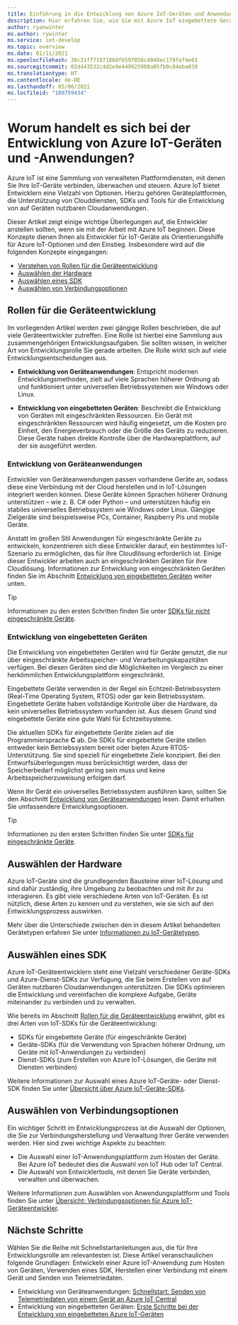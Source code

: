 ```yaml
---
title: Einführung in die Entwicklung von Azure IoT-Geräten und Anwendungen
description: Hier erfahren Sie, wie Sie mit Azure IoT eingebettete Geräte entwickeln und gerätefähige Cloudanwendungen erstellen.
author: ryanwinter
ms.author: rywinter
ms.service: iot-develop
ms.topic: overview
ms.date: 01/11/2021
ms.openlocfilehash: 38c21ff71971868f6597856c4048ec179faf4e01
ms.sourcegitcommit: 02d443532c4d2e9e449025908a05fb9c84eba039
ms.translationtype: HT
ms.contentlocale: de-DE
ms.lasthandoff: 05/06/2021
ms.locfileid: "108759434"
---
```

# <a name="what-is-azure-iot-device-and-application-development"></a>Worum handelt es sich bei der Entwicklung von Azure IoT-Geräten und -Anwendungen?

Azure IoT ist eine Sammlung von verwalteten Plattformdiensten, mit denen Sie Ihre IoT-Geräte verbinden, überwachen und steuern. Azure IoT bietet Entwicklern eine Vielzahl von Optionen. Hierzu gehören Geräteplattformen, die Unterstützung von Clouddiensten, SDKs und Tools für die Entwicklung von auf Geräten nutzbaren Cloudanwendungen.

Dieser Artikel zeigt einige wichtige Überlegungen auf, die Entwickler anstellen sollten, wenn sie mit der Arbeit mit Azure IoT beginnen. Diese Konzepte dienen Ihnen als Entwickler für IoT-Geräte als Orientierungshilfe für Azure IoT-Optionen und den Einstieg. Insbesondere wird auf die folgenden Konzepte eingegangen:
- [Verstehen von Rollen für die Geräteentwicklung](#device-development-roles)
- [Auswählen der Hardware](#choosing-your-hardware)
- [Auswählen eines SDK](#choosing-an-sdk)
- [Auswählen von Verbindungsoptionen](#selecting-connection-options)

## <a name="device-development-roles"></a>Rollen für die Geräteentwicklung
Im vorliegenden Artikel werden zwei gängige Rollen beschrieben, die auf viele Geräteentwickler zutreffen. Eine Rolle ist hierbei eine Sammlung aus zusammengehörigen Entwicklungsaufgaben. Sie sollten wissen, in welcher Art von Entwicklungsrolle Sie gerade arbeiten. Die Rolle wirkt sich auf viele Entwicklungsentscheidungen aus.

* **Entwicklung von Geräteanwendungen**: Entspricht modernen Entwicklungsmethoden, zielt auf viele Sprachen höherer Ordnung ab und funktioniert unter universellen Betriebssystemen wie Windows oder Linux.

* **Entwicklung von eingebetteten Geräten**: Beschreibt die Entwicklung von Geräten mit eingeschränkten Ressourcen. Ein Gerät mit eingeschränkten Ressourcen wird häufig eingesetzt, um die Kosten pro Einheit, den Energieverbrauch oder die Größe des Geräts zu reduzieren. Diese Geräte haben direkte Kontrolle über die Hardwareplattform, auf der sie ausgeführt werden.

### <a name="device-application-development"></a>Entwicklung von Geräteanwendungen
Entwickler von Geräteanwendungen passen vorhandene Geräte an, sodass diese eine Verbindung mit der Cloud herstellen und in IoT-Lösungen integriert werden können. Diese Geräte können Sprachen höherer Ordnung unterstützen – wie z. B. C# oder Python – und unterstützen häufig ein stabiles universelles Betriebssystem wie Windows oder Linux. Gängige Zielgeräte sind beispielsweise PCs, Container, Raspberry Pis und mobile Geräte. 

Anstatt im großen Stil Anwendungen für eingeschränkte Geräte zu entwickeln, konzentrieren sich diese Entwickler darauf, ein bestimmtes IoT-Szenario zu ermöglichen, das für ihre Cloudlösung erforderlich ist. Einige dieser Entwickler arbeiten auch an eingeschränkten Geräten für ihre Cloudlösung. Informationen zur Entwicklung von eingeschränkten Geräten finden Sie im Abschnitt [Entwicklung von eingebetteten Geräten](#embedded-device-development) weiter unten.

> [!TIP]
> Informationen zu den ersten Schritten finden Sie unter [SDKs für nicht eingeschränkte Geräte](about-iot-sdks.md#unconstrained-device-sdks).

### <a name="embedded-device-development"></a>Entwicklung von eingebetteten Geräten
Die Entwicklung von eingebetteten Geräten wird für Geräte genutzt, die nur über eingeschränkte Arbeitsspeicher- und Verarbeitungskapazitäten verfügen. Bei diesen Geräten sind die Möglichkeiten im Vergleich zu einer herkömmlichen Entwicklungsplattform eingeschränkt.

Eingebettete Geräte verwenden in der Regel ein Echtzeit-Betriebssystem (Real-Time Operating System, RTOS) oder gar kein Betriebssystem. Eingebettete Geräte haben vollständige Kontrolle über die Hardware, da kein universelles Betriebssystem vorhanden ist. Aus diesem Grund sind eingebettete Geräte eine gute Wahl für Echtzeitsysteme.

Die aktuellen SDKs für eingebettete Geräte zielen auf die Programmiersprache **C** ab. Die SDKs für eingebettete Geräte stellen entweder kein Betriebssystem bereit oder bieten Azure RTOS-Unterstützung. Sie sind speziell für eingebettete Ziele konzipiert. Bei den Entwurfsüberlegungen muss berücksichtigt werden, dass der Speicherbedarf möglichst gering sein muss und keine Arbeitsspeicherzuweisung erfolgen darf.

Wenn Ihr Gerät ein universelles Betriebssystem ausführen kann, sollten Sie den Abschnitt [Entwicklung von Geräteanwendungen](#device-application-development) lesen. Damit erhalten Sie umfassendere Entwicklungsoptionen.

> [!TIP]
> Informationen zu den ersten Schritten finden Sie unter [SDKs für eingeschränkte Geräte](about-iot-sdks.md#constrained-device-sdks).

## <a name="choosing-your-hardware"></a>Auswählen der Hardware
Azure IoT-Geräte sind die grundlegenden Bausteine einer IoT-Lösung und sind dafür zuständig, ihre Umgebung zu beobachten und mit ihr zu interagieren. Es gibt viele verschiedene Arten von IoT-Geräten. Es ist nützlich, diese Arten zu kennen und zu verstehen, wie sie sich auf den Entwicklungsprozess auswirken.

Mehr über die Unterschiede zwischen den in diesem Artikel behandelten Gerätetypen erfahren Sie unter [Informationen zu IoT-Gerätetypen](concepts-iot-device-types.md).

## <a name="choosing-an-sdk"></a>Auswählen eines SDK
Azure IoT-Geräteentwicklern steht eine Vielzahl verschiedener Geräte-SDKs und Azure-Dienst-SDKs zur Verfügung, die Sie beim Erstellen von auf Geräten nutzbaren Cloudanwendungen unterstützen. Die SDKs optimieren die Entwicklung und vereinfachen die komplexe Aufgabe, Geräte miteinander zu verbinden und zu verwalten. 

Wie bereits im Abschnitt [Rollen für die Geräteentwicklung](#device-development-roles) erwähnt, gibt es drei Arten von IoT-SDKs für die Geräteentwicklung:
- SDKs für eingebettete Geräte (für eingeschränkte Geräte)
- Geräte-SDKs (für die Verwendung von Sprachen höherer Ordnung, um Geräte mit IoT-Anwendungen zu verbinden)
- Dienst-SDKs (zum Erstellen von Azure IoT-Lösungen, die Geräte mit Diensten verbinden)

Weitere Informationen zur Auswahl eines Azure IoT-Geräte- oder Dienst-SDK finden Sie unter [Übersicht über Azure IoT-Geräte-SDKs](about-iot-sdks.md).

## <a name="selecting-connection-options"></a>Auswählen von Verbindungsoptionen
Ein wichtiger Schritt im Entwicklungsprozess ist die Auswahl der Optionen, die Sie zur Verbindungsherstellung und Verwaltung Ihrer Geräte verwenden werden. Hier sind zwei wichtige Aspekte zu beachten:
- Die Auswahl einer IoT-Anwendungsplattform zum Hosten der Geräte. Bei Azure IoT bedeutet dies die Auswahl von IoT Hub oder IoT Central.
- Die Auswahl von Entwicklertools, mit denen Sie Geräte verbinden, verwalten und überwachen.

Weitere Informationen zum Auswählen von Anwendungsplattform und Tools finden Sie unter [Übersicht: Verbindungsoptionen für Azure IoT-Geräteentwickler](concepts-overview-connection-options.md).

## <a name="next-steps"></a>Nächste Schritte
Wählen Sie die Reihe mit Schnellstartanleitungen aus, die für Ihre Entwicklungsrolle am relevantesten ist. Diese Artikel veranschaulichen folgende Grundlagen: Entwickeln einer Azure IoT-Anwendung zum Hosten von Geräten, Verwenden eines SDK, Herstellen einer Verbindung mit einem Gerät und Senden von Telemetriedaten.  
- Entwicklung von Geräteanwendungen: [Schnellstart: Senden von Telemetriedaten von einem Gerät an Azure IoT Central](quickstart-send-telemetry-central.md)
- Entwicklung von eingebetteten Geräten: [Erste Schritte bei der Entwicklung von eingebetteten Azure IoT-Geräten](quickstart-device-development.md)
